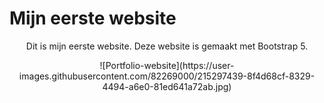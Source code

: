 # Mijn eerste website

<p align="center">Dit is mijn eerste website.
Deze website is gemaakt met Bootstrap 5.</p>
<p align="center">
![Portfolio-website](https://user-images.githubusercontent.com/82269000/215297439-8f4d68cf-8329-4494-a6e0-81ed641a72ab.jpg)
</p>
